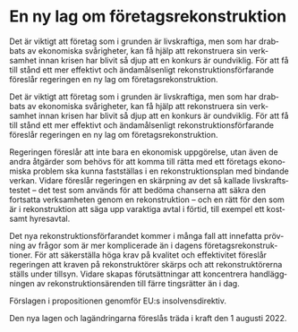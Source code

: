 # En ny lag om företagsrekonstruktion

Det är viktigt att företag som i grunden är livs­kraftiga, men som har drab­bats av ekono­miska svårig­heter, kan få hjälp att rekon­struera sin verk­samhet innan krisen har blivit så djup att en konkurs är ound­viklig. För att få till stånd ett mer effektivt och ända­måls­enligt rekon­struktions­förfarande föreslår regeringen en ny lag om företags­rekon­struktion.

Det är viktigt att företag som i grunden är livs­kraftiga, men som har drab­bats av ekono­miska svårig­heter, kan få hjälp att rekon­struera sin verk­samhet innan krisen har blivit så djup att en konkurs är ound­viklig. För att få till stånd ett mer effektivt och ända­måls­enligt rekon­struktions­förfarande föreslår regeringen en ny lag om företags­rekon­struktion.

Regeringen föreslår att inte bara en ekono­misk upp­görelse, utan även de andra åtgär­der som behövs för att komma till rätta med ett före­tags ekono­miska problem ska kunna fast­ställas i en rekonst­ruktions­plan med bindande verkan. Vidare föreslår reger­ingen en skärp­ning av det så kallade livs­krafts­testet – det test som används för att bedöma chans­erna att säkra den fortsatta verksamheten genom en rekonstruktion – och en rätt för den som är i rekonst­ruktion att säga upp varaktiga avtal i förtid, till exempel ett kost­samt hyres­avtal.

Det nya rekonst­ruktions­för­farandet kommer i många fall att innefatta pröv­ning av frågor som är mer kompli­cerade än i dagens företags­rekon­struk­tioner. För att säker­ställa höga krav på kvalitet och effekt­ivitet föreslår reger­ingen att kraven på rekonst­ruktörer skärps och att rekonst­ruktörerna
ställs under tillsyn. Vidare skapas förut­sätt­ningar att koncen­trera hand­lägg­ningen av rekon­struktions­ärenden till färre tings­rätter än i dag.

Förslagen i proposi­tionen genomför EU:s insolvens­direktiv.

Den nya lagen och lag­änd­ringarna föreslås träda i kraft den 1 augusti 2022.
